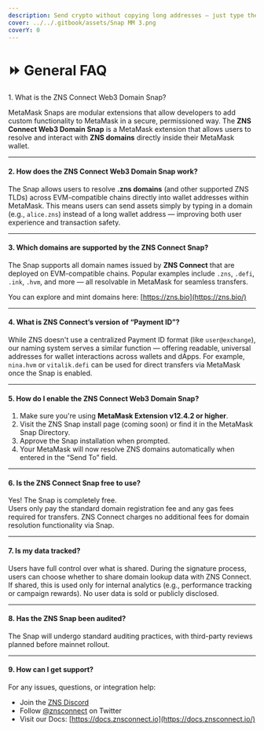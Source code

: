 ```yaml
---
description: Send crypto without copying long addresses — just type the domain and go!
cover: ../../.gitbook/assets/Snap MM 3.png
coverY: 0
---
```


# ⏩ General FAQ



1\. What is the ZNS Connect Web3 Domain Snap?

MetaMask Snaps are modular extensions that allow developers to add custom functionality to MetaMask in a secure, permissioned way. The **ZNS Connect Web3 Domain Snap** is a MetaMask extension that allows users to resolve and interact with **ZNS domains** directly inside their MetaMask wallet.

***

#### 2. How does the ZNS Connect Web3 Domain Snap work?

The Snap allows users to resolve **.zns domains** (and other supported ZNS TLDs) across EVM-compatible chains directly into wallet addresses within MetaMask. This means users can send assets simply by typing in a domain (e.g., `alice.zns`) instead of a long wallet address — improving both user experience and transaction safety.

***

#### 3. Which domains are supported by the ZNS Connect Snap?

The Snap supports all domain names issued by **ZNS Connect** that are deployed on EVM-compatible chains. Popular examples include `.zns`, `.defi`, `.ink`, `.hvm`, and more — all resolvable in MetaMask for seamless transfers.

You can explore and mint domains here: [https://zns.bio](https://zns.bio/)

***

#### 4. What is ZNS Connect’s version of “Payment ID”?

While ZNS doesn't use a centralized Payment ID format (like `user@exchange`), our naming system serves a similar function — offering readable, universal addresses for wallet interactions across wallets and dApps. For example, `nina.hvm` or `vitalik.defi` can be used for direct transfers via MetaMask once the Snap is enabled.

***

#### 5. How do I enable the ZNS Connect Web3 Domain Snap?

1. Make sure you're using **MetaMask Extension v12.4.2 or higher**.
2. Visit the ZNS Snap install page (coming soon) or find it in the MetaMask Snap Directory.
3. Approve the Snap installation when prompted.
4. Your MetaMask will now resolve ZNS domains automatically when entered in the “Send To” field.

***

#### 6. Is the ZNS Connect Snap free to use?

Yes! The Snap is completely free.\
Users only pay the standard domain registration fee and any gas fees required for transfers. ZNS Connect charges no additional fees for domain resolution functionality via Snap.

***

#### 7. Is my data tracked?

Users have full control over what is shared. During the signature process, users can choose whether to share domain lookup data with ZNS Connect. If shared, this is used only for internal analytics (e.g., performance tracking or campaign rewards). No user data is sold or publicly disclosed.

***

#### 8. Has the ZNS Snap been audited?

The Snap will undergo standard auditing practices, with third-party reviews planned before mainnet rollout.

***

#### 9. How can I get support?

For any issues, questions, or integration help:

* Join the [ZNS Discord](https://discord.gg/znsconnect)
* Follow [@znsconnect](https://twitter.com/znsconnect) on Twitter
* Visit our Docs: [https://docs.znsconnect.io](https://docs.znsconnect.io/)
